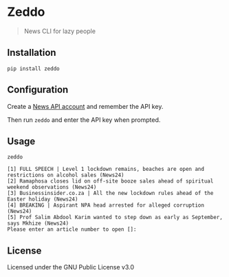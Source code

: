 # Zeddo

>News CLI for lazy people

## Installation

```
pip install zeddo
```

## Configuration

Create a [News API account](https://newsapi.org/register) and remember the API key.

Then run `zeddo` and enter the API key when prompted.

## Usage

```
zeddo

[1] FULL SPEECH | Level 1 lockdown remains, beaches are open and restrictions on alcohol sales (News24)
[2] Ramaphosa closes lid on off-site booze sales ahead of spiritual weekend observations (News24)
[3] Businessinsider.co.za | All the new lockdown rules ahead of the Easter holiday (News24)
[4] BREAKING | Aspirant NPA head arrested for alleged corruption (News24)
[5] Prof Salim Abdool Karim wanted to step down as early as September, says Mkhize (News24)
Please enter an article number to open []: 
```

## License

Licensed under the GNU Public License v3.0
